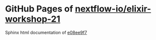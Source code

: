 GitHub Pages of [nextflow-io/elixir-workshop-21](https://github.com/nextflow-io/elixir-workshop-21.git)
===
Sphinx html documentation of [e08ee9f7](https://github.com/nextflow-io/elixir-workshop-21/tree/e08ee9f7d7258fe88b2e7c65fbf946c63c61a33a)

